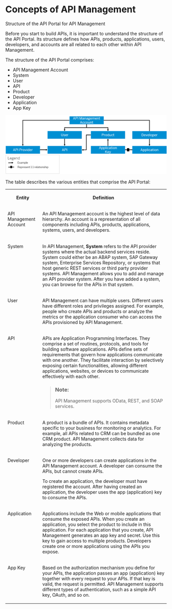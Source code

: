 <!-- loioae66eba1978a428399ce8c1d24947b42 -->

# Concepts of API Management

Structure of the API Portal for API Management

Before you start to build APIs, it is important to understand the structure of the API Portal. Its structure defines how APIs, products, applications, users, developers, and accounts are all related to each other within API Management.

The structure of the API Portal comprises:

-   API Management Account
-   System
-   User
-   API
-   Product
-   Developer
-   Application
-   App Key

![](images/concept_api_platform_f46a956.png)

The table describes the various entities that comprise the API Portal:


<table>
<tr>
<th valign="top">

**Entity**



</th>
<th valign="top">

**Definition**



</th>
</tr>
<tr>
<td valign="top">

API Management Account



</td>
<td valign="top">

An API Management account is the highest level of data hierarchy. An account is a representation of all components including APIs, products, applications, systems, users, and developers.



</td>
</tr>
<tr>
<td valign="top">

System



</td>
<td valign="top">

In API Management, **System** refers to the API provider systems where the actual backend services reside. System could either be an ABAP system, SAP Gateway system, Enterprise Services Repository, or systems that host generic REST services or third party provider systems. API Management allows you to add and manage an API provider system. After you have added a system, you can browse for the APIs in that system.



</td>
</tr>
<tr>
<td valign="top">

User



</td>
<td valign="top">

API Management can have multiple users. Different users have different roles and privileges assigned. For example, people who create APIs and products or analyze the metrics or the application consumer who can access the APIs provisioned by API Management.



</td>
</tr>
<tr>
<td valign="top">

API



</td>
<td valign="top">

APIs are Application Programming Interfaces. They comprise a set of routines, protocols, and tools for building software applications. APIs define sets of requirements that govern how applications communicate with one another. They facilitate interaction by selectively exposing certain functionalities, allowing different applications, websites, or devices to communicate effectively with each other.

> ### Note:  
> API Management supports OData, REST, and SOAP services.



</td>
</tr>
<tr>
<td valign="top">

Product



</td>
<td valign="top">

A product is a bundle of APIs. It contains metadata specific to your business for monitoring or analytics. For example, all APIs related to CRM can be bundled as one CRM product. API Management collects data for analyzing the products.



</td>
</tr>
<tr>
<td valign="top">

Developer



</td>
<td valign="top">

One or more developers can create applications in the API Management account. A developer can consume the APIs, but cannot create APIs.

To create an application, the developer must have registered the account. After having created an application, the developer uses the app \(application\) key to consume the APIs.



</td>
</tr>
<tr>
<td valign="top">

Application



</td>
<td valign="top">

Applications include the Web or mobile applications that consume the exposed APIs. When you create an application, you select the product to include in this application. For each application that you create, API Management generates an app key and secret. Use this key to gain access to multiple products. Developers create one or more applications using the APIs you expose.



</td>
</tr>
<tr>
<td valign="top">

App Key



</td>
<td valign="top">

Based on the authorization mechanism you define for your APIs, the application passes an app \(application\) key together with every request to your APIs. If that key is valid, the request is permitted. API Management supports different types of authentication, such as a simple API key, OAuth, and so on.



</td>
</tr>
</table>


